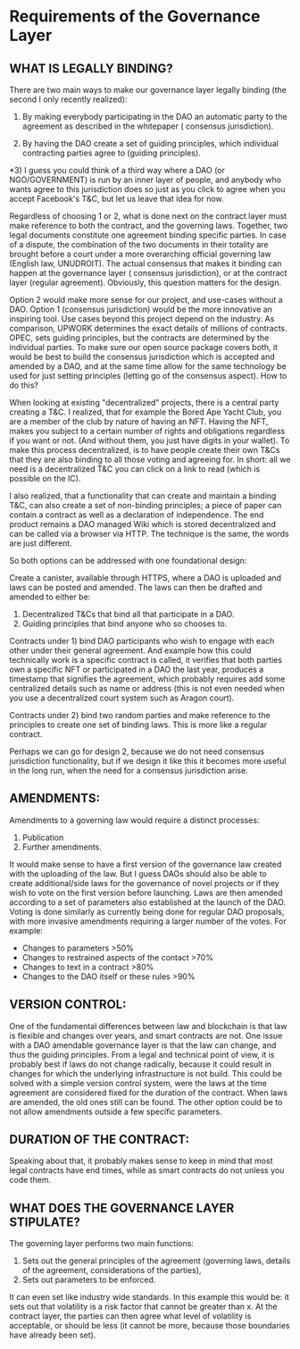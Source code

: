 # Requirements of the Governance Layer

## WHAT IS LEGALLY BINDING?

There are two main ways to make our governance layer legally binding (the second I only recently realized):

1) By making everybody participating in the DAO an automatic party to the agreement as described in the whitepaper (
   consensus jurisdiction).

2) By having the DAO create a set of guiding principles, which individual contracting parties agree to (guiding
   principles).

*3) I guess you could think of a third way where a DAO (or NGO/GOVERNMENT) is run by an inner layer of people, and
anybody who wants agree to this jurisdiction does so just as you click to agree when you accept Facebook's T&C, but let
us leave that idea for now.

Regardless of choosing 1 or 2, what is done next on the contract layer must make reference to both the contract, and the
governing laws. Together, two legal documents constitute one agreement binding specific parties. In case of a dispute,
the combination of the two documents in their totality are brought before a court under a more overarching official
governing law (English law, UNUDROIT). The actual consensus that makes it binding can happen at the governance layer (
consensus jurisdiction), or at the contract layer (regular agreement). Obviously, this question matters for the design.

Option 2 would make more sense for our project, and use-cases without a DAO. Option 1 (consensus jurisdiction)
would be the more innovative an inspiring tool. Use cases beyond this project depend on the
industry. As comparison, UPWORK determines the exact details of millions of contracts. OPEC, sets guiding principles,
but the contracts are determined by the individual parties. To make sure our open source package covers both, it would
be best to build the consensus jurisdiction which is accepted and amended by a DAO, and at the same time allow for the
same technology be used for just setting principles (letting go of the consensus aspect). How to do this?

When looking at existing "decentralized" projects, there is a central party creating a T&C. I realized, that for example
the Bored Ape Yacht Club, you are a member of the club by nature of having an NFT. Having the NFT, makes you subject to
a certain number of rights and obligations regardless if you want or not. (And without them, you just have digits in
your wallet). To make this process decentralized, is to have people create their own T&Cs that they are also binding to
all those voting and agreeing for. In short: all we need is a decentralized T&C you can click on a link to read (which
is possible on the IC).

I also realized, that a functionality that can create and maintain a binding T&C, can also create a set of non-binding
principles; a piece of paper can contain a contract as well as a declaration of independence. The end product remains a
DAO managed Wiki which is stored decentralized and can be called via a browser via HTTP. The technique is the same, the
words are just different.

So both options can be addressed with one foundational design:

Create a canister, available through HTTPS, where a DAO is uploaded and laws can be posted and amended. The laws can
then be drafted and amended to either be:

1) Decentralized T&Cs that bind all that participate in a DAO.
2) Guiding principles that bind anyone who so chooses to.

Contracts under 1) bind DAO participants who wish to engage with each other under their general agreement. And example
how this could technically work is a specific contract is called, it verifies that both parties own a specific NFT or
participated in a DAO the last year, produces a timestamp that signifies the agreement, which probably requires add some
centralized details such as name or address (this is not even needed when you use a decentralized court system such as
Aragon court).

Contracts under 2) bind two random parties and make reference to the principles to create one set of binding laws. This
is more like a regular contract.

Perhaps we can go for design 2, because we do not need consensus jurisdiction functionality, but if we design it like
this it becomes more useful in the long run, when the need for a consensus jurisdiction arise.

## AMENDMENTS:

Amendments to a governing law would require a distinct processes:

1) Publication
2) Further amendments.

It would make sense to have a first version of the governance law created with the uploading of the law. But I guess
DAOs should also be able to create additional/side laws for the governance of novel projects or if they wish to vote on
the first version before launching. Laws are then amended according to a set of parameters also established at the
launch of the DAO. Voting is done similarly as currently being done for regular DAO proposals, with more invasive
amendments requiring a larger number of the votes. For example:

* Changes to parameters >50%
* Changes to restrained aspects of the contact >70%
* Changes to text in a contract >80%
* Changes to the DAO itself or these rules >90%

## VERSION CONTROL:

One of the fundamental differences between law and blockchain is that law is flexible and changes over years, and smart
contracts are not. One issue with a DAO amendable governance layer is that the law can change, and thus the guiding
principles. From a legal and technical point of view, it is probably best if laws do not change radically, because it
could result in changes for which the underlying infrastructure is not build. This could be solved with a simple version
control system, were the laws at the time agreement are considered fixed for the duration of the contract. When laws are
amended, the old ones still can be found. The other option could be to not allow amendments outside a few specific
parameters.

## DURATION OF THE CONTRACT:

Speaking about that, it probably makes sense to keep in mind that most legal contracts have end times, while as smart
contracts do not unless you code them.

## WHAT DOES THE GOVERNANCE LAYER STIPULATE?

The governing layer performs two main functions:

1) Sets out the general principles of the agreement (governing laws, details of the agreement, considerations of the
   parties),
2) Sets out parameters to be enforced.

It can even set like industry wide standards. In this example this would be: it sets out that volatility is a risk
factor that cannot be greater than x. At the contract layer, the parties can then agree what level of volatility is
acceptable, or should be less (it cannot be more, because those boundaries have already been set).
